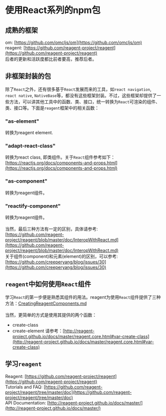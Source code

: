 # 使用React系列的npm包
## 成熟的框架
om: [https://github.com/omcljs/om](https://github.com/omcljs/om)<br/>
reagent: [https://github.com/reagent-project/reagent](https://github.com/reagent-project/reagent)<br/>
后者的更新和活跃度都比前者要高，推荐后者。
## 非框架封装的包
除了`React`之外，还有很多基于`React`发展而来的工具，如`react navigation`, `react native`, `NativeBase`等，都没有这些框架封装。不过，这些框架却提供了一些方法，可以讲其他工具中的函数、类、接口，统一转换为`React`可渲染的组件、类、接口等。下面是`reagent`框架中的相关函数：
### "as-element"
转换为reagent element.
### "adapt-react-class"
转换为react class, 即类组件。关于`React`组件参考如下：<br />
[https://reactjs.org/docs/components-and-props.html](https://reactjs.org/docs/components-and-props.html)

### "as-component"
转换为reagent组件。
### "reactify-component"
转换为reagent组件。<br/>
<br/>
当然，最后三种方法有一定的区别，具体请参考: <br/>[https://github.com/reagent-project/reagent/blob/master/doc/InteropWithReact.md](https://github.com/reagent-project/reagent/blob/master/doc/InteropWithReact.md)<br />
关于组件(component)和元素(element)的区别，可以参考:<br/>
[https://github.com/creeperyang/blog/issues/30](https://github.com/creeperyang/blog/issues/30)

## `reagent`中如何使用`React`组件
学习`React`的第一步便是熟悉其组件的用法。reagent为使用`React`组件提供了三种方法：[CreatingReagentComponents.md](https://github.com/reagent-project/reagent/blob/master/doc/CreatingReagentComponents.md)<br/>
<br/>
当然，更简单的方式是使用其提供的两个函数：
- create-class
- create-element
请参考：[http://reagent-project.github.io/docs/master/reagent.core.html#var-create-class](http://reagent-project.github.io/docs/master/reagent.core.html#var-create-class)

## 学习`reagent`
Reagent: [https://github.com/reagent-project/reagent](https://github.com/reagent-project/reagent)<br/>
Tutorials and FAQ: [https://github.com/reagent-project/reagent/tree/master/doc](https://github.com/reagent-project/reagent/tree/master/doc)<br/>
API Documentation: [http://reagent-project.github.io/docs/master/](http://reagent-project.github.io/docs/master/)
